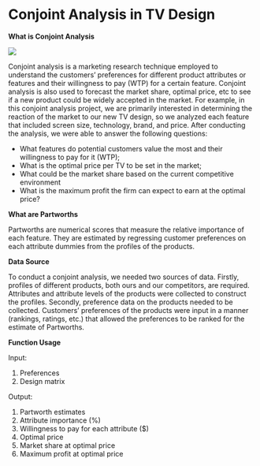 # Conjoint Analysis in TV Design

**What is Conjoint Analysis**

<img src="https://www.questionpro.com/userimages/site_media/questionpro-conjoint-analysis-example.jpg">

Conjoint analysis is a marketing research technique employed to understand the customers’ preferences for different product attributes or features and their willingness to pay (WTP) for a certain feature. Conjoint analysis is also used to forecast the market share, optimal price, etc to see if a new product could be widely accepted in the market.
For example, in this conjoint analysis project, we are primarily interested in determining the reaction of the market to our new TV design, so we analyzed each feature that included screen size, technology, brand, and price. After conducting the analysis, we were able to answer the following questions:
- What features do potential customers value the most and their willingness to pay for it (WTP);
- What is the optimal price per TV to be set in the market;
- What could be the market share based on the current competitive environment
- What is the maximum profit the firm can expect to earn at the optimal price?

**What are Partworths**

Partworths are numerical scores that measure the relative importance of each feature. They are estimated by regressing customer preferences on each attribute dummies from the profiles of the products.

**Data Source**

To conduct a conjoint analysis, we needed two sources of data. Firstly, profiles of different products, both ours and our competitors, are required. Attributes and attribute levels of the products were collected to construct the profiles. Secondly, preference data on the products needed to be collected. Customers’ preferences of the products were input in a manner (rankings, ratings, etc.) that allowed the preferences to be ranked for the estimate of Partworths.

**Function Usage**

Input:
1. Preferences
2. Design matrix

Output:
1. Partworth estimates
2. Attribute importance (%)
3. Willingness to pay for each attribute ($)
4. Optimal price
5. Market share at optimal price
6. Maximum profit at optimal price
